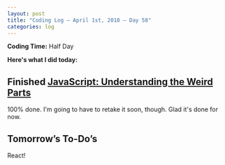 ```yaml
---
layout: post
title: "Coding Log — April 1st, 2018 — Day 58"
categories: log
---
```


**Coding Time:** Half Day

**Here's what I did today:**

## Finished [JavaScript: Understanding the Weird Parts](http://udemy.com/understand-javascript)

100% done. I'm going to have to retake it soon, though. Glad it's done for now.

## Tomorrow’s To-Do’s

React!